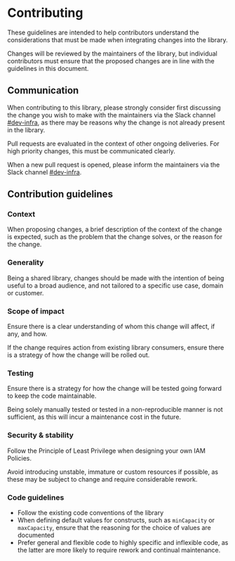 # Contributing

These guidelines are intended to help contributors understand the considerations that must be made when integrating changes into the library.

Changes will be reviewed by the maintainers of the library, but individual contributors must ensure that the proposed changes are in line with the guidelines in this document.

## Communication

When contributing to this library, please strongly consider first discussing the change you wish to make with the maintainers via the Slack channel [#dev-infra](https://liflig.slack.com/archives/C02T4KTPYS2), as there may be reasons why the change is not already present in the library.

Pull requests are evaluated in the context of other ongoing deliveries. For high priority changes, this must be communicated clearly.

When a new pull request is opened, please inform the maintainers via the Slack channel [#dev-infra](https://liflig.slack.com/archives/C02T4KTPYS2).

## Contribution guidelines

### Context

When proposing changes, a brief description of the context of the change is expected, such as the problem that the change solves, or the reason for the change.

### Generality

Being a shared library, changes should be made with the intention of being useful to a broad audience, and not tailored to a specific use case, domain or customer.

### Scope of impact

Ensure there is a clear understanding of whom this change will affect, if any, and how.

If the change requires action from existing library consumers, ensure there is a strategy of how the change will be rolled out.

### Testing

Ensure there is a strategy for how the change will be tested going forward to keep the code maintainable.

Being solely manually tested or tested in a non-reproducible manner is not sufficient, as this will incur a maintenance cost in the future.

### Security & stability

Follow the Principle of Least Privilege when designing your own IAM Policies.

Avoid introducing unstable, immature or custom resources if possible, as these may be subject to change and require considerable rework.

### Code guidelines

- Follow the existing code conventions of the library
- When defining default values for constructs, such as `minCapacity` or `maxCapacity`, ensure that the reasoning for the choice of values are documented
- Prefer general and flexible code to highly specific and inflexible code, as the latter are more likely to require rework and continual maintenance.
